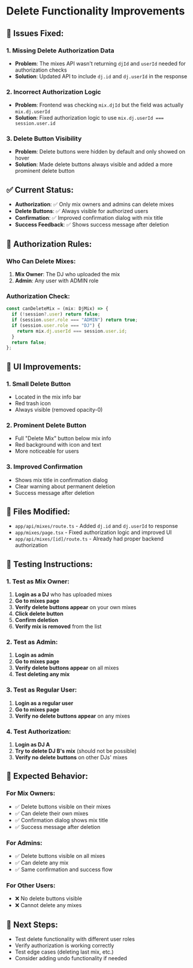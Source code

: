 # Delete Functionality Improvements

## 🎯 Issues Fixed:

### 1. Missing Delete Authorization Data

- **Problem**: The mixes API wasn't returning `djId` and `userId` needed for authorization checks
- **Solution**: Updated API to include `dj.id` and `dj.userId` in the response

### 2. Incorrect Authorization Logic

- **Problem**: Frontend was checking `mix.djId` but the field was actually `mix.dj.userId`
- **Solution**: Fixed authorization logic to use `mix.dj.userId === session.user.id`

### 3. Delete Button Visibility

- **Problem**: Delete buttons were hidden by default and only showed on hover
- **Solution**: Made delete buttons always visible and added a more prominent delete button

## ✅ Current Status:

- **Authorization**: ✅ Only mix owners and admins can delete mixes
- **Delete Buttons**: ✅ Always visible for authorized users
- **Confirmation**: ✅ Improved confirmation dialog with mix title
- **Success Feedback**: ✅ Shows success message after deletion

## 🔐 Authorization Rules:

### Who Can Delete Mixes:

1. **Mix Owner**: The DJ who uploaded the mix
2. **Admin**: Any user with ADMIN role

### Authorization Check:

```typescript
const canDeleteMix = (mix: DjMix) => {
  if (!session?.user) return false;
  if (session.user.role === "ADMIN") return true;
  if (session.user.role === "DJ") {
    return mix.dj.userId === session.user.id;
  }
  return false;
};
```

## 🎨 UI Improvements:

### 1. Small Delete Button

- Located in the mix info bar
- Red trash icon
- Always visible (removed opacity-0)

### 2. Prominent Delete Button

- Full "Delete Mix" button below mix info
- Red background with icon and text
- More noticeable for users

### 3. Improved Confirmation

- Shows mix title in confirmation dialog
- Clear warning about permanent deletion
- Success message after deletion

## 🔧 Files Modified:

- `app/api/mixes/route.ts` - Added `dj.id` and `dj.userId` to response
- `app/mixes/page.tsx` - Fixed authorization logic and improved UI
- `app/api/mixes/[id]/route.ts` - Already had proper backend authorization

## 🧪 Testing Instructions:

### 1. Test as Mix Owner:

1. **Login as a DJ** who has uploaded mixes
2. **Go to mixes page**
3. **Verify delete buttons appear** on your own mixes
4. **Click delete button**
5. **Confirm deletion**
6. **Verify mix is removed** from the list

### 2. Test as Admin:

1. **Login as admin**
2. **Go to mixes page**
3. **Verify delete buttons appear** on all mixes
4. **Test deleting any mix**

### 3. Test as Regular User:

1. **Login as a regular user**
2. **Go to mixes page**
3. **Verify no delete buttons appear** on any mixes

### 4. Test Authorization:

1. **Login as DJ A**
2. **Try to delete DJ B's mix** (should not be possible)
3. **Verify no delete buttons** on other DJs' mixes

## 🎵 Expected Behavior:

### For Mix Owners:

- ✅ Delete buttons visible on their mixes
- ✅ Can delete their own mixes
- ✅ Confirmation dialog shows mix title
- ✅ Success message after deletion

### For Admins:

- ✅ Delete buttons visible on all mixes
- ✅ Can delete any mix
- ✅ Same confirmation and success flow

### For Other Users:

- ❌ No delete buttons visible
- ❌ Cannot delete any mixes

## 🚀 Next Steps:

- Test delete functionality with different user roles
- Verify authorization is working correctly
- Test edge cases (deleting last mix, etc.)
- Consider adding undo functionality if needed
